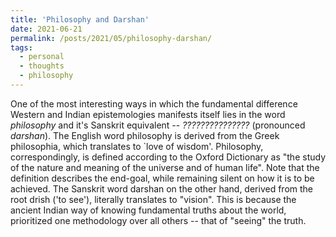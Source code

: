 ```yaml
---
title: 'Philosophy and Darshan'
date: 2021-06-21
permalink: /posts/2021/05/philosophy-darshan/
tags:
  - personal
  - thoughts
  - philosophy
---
```


One of the most interesting ways in which the fundamental difference Western and Indian epistemologies manifests itself lies in the word *philosophy* and it's Sanskrit equivalent -- *???????????????* (pronounced *darshan*). The English word philosophy is derived from the Greek philosophia, which translates to `love of wisdom'. Philosophy, correspondingly, is defined according to the Oxford Dictionary as "the study of the nature and meaning of the universe and of human life". Note that the definition describes the end-goal, while remaining silent on how it is to be achieved. The Sanskrit word darshan on the other hand, derived from the root drish ('to see'), literally translates to "vision". This is because the ancient Indian way of knowing fundamental truths about the world, prioritized one methodology over all others -- that of "seeing" the truth.
 
